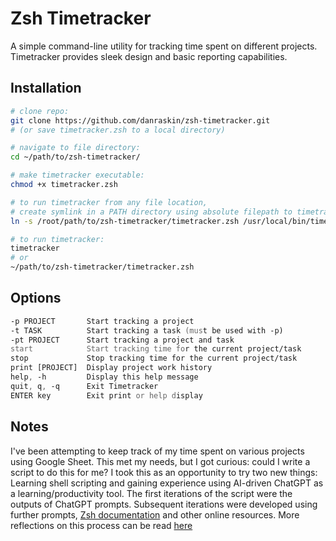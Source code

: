 # Zsh Timetracker

A simple command-line utility for tracking time spent on different projects. Timetracker provides sleek design and basic reporting capabilities.

## Installation

```bash
# clone repo:
git clone https://github.com/danraskin/zsh-timetracker.git
# (or save timetracker.zsh to a local directory)

# navigate to file directory:
cd ~/path/to/zsh-timetracker/

# make timetracker executable:
chmod +x timetracker.zsh

# to run timetracker from any file location,
# create symlink in a PATH directory using absolute filepath to timetracker.zsh from ROOT:
ln -s /root/path/to/zsh-timetracker/timetracker.zsh /usr/local/bin/timetracker

# to run timetracker:
timetracker
# or
~/path/to/zsh-timetracker/timetracker.zsh
```

## Options

```zsh
-p PROJECT       Start tracking a project
-t TASK          Start tracking a task (must be used with -p)
-pt PROJECT      Start tracking a project and task
start            Start tracking time for the current project/task
stop             Stop tracking time for the current project/task
print [PROJECT]  Display project work history
help, -h         Display this help message
quit, q, -q      Exit Timetracker
ENTER key        Exit print or help display
```

## Notes

I've been attempting to keep track of my time spent on various projects using Google Sheet. This met my needs, but I got curious: could I write a script to do this for me? I took this as an opportunity to try two new things: Learning shell scripting and gaining experience using AI-driven ChatGPT as a learning/productivity tool. The first iterations of the script were the outputs of ChatGPT prompts. Subsequent iterations were developed using further prompts, [Zsh documentation](https://zsh.sourceforge.io/Doc/Release/) and other online resources. More reflections on this process can be read [here](https://danraskin-portfolio.vercel.app/blog/timetracker)
